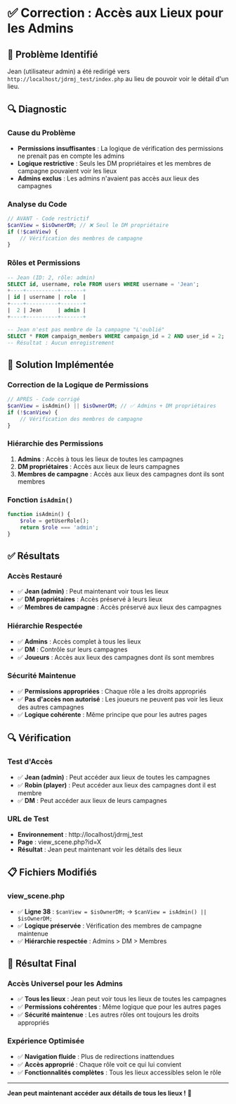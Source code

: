 # ✅ Correction : Accès aux Lieux pour les Admins

## 🎯 Problème Identifié

Jean (utilisateur admin) a été redirigé vers `http://localhost/jdrmj_test/index.php` au lieu de pouvoir voir le détail d'un lieu.

## 🔍 Diagnostic

### **Cause du Problème**
- **Permissions insuffisantes** : La logique de vérification des permissions ne prenait pas en compte les admins
- **Logique restrictive** : Seuls les DM propriétaires et les membres de campagne pouvaient voir les lieux
- **Admins exclus** : Les admins n'avaient pas accès aux lieux des campagnes

### **Analyse du Code**
```php
// AVANT - Code restrictif
$canView = $isOwnerDM; // ❌ Seul le DM propriétaire
if (!$canView) {
    // Vérification des membres de campagne
}
```

### **Rôles et Permissions**
```sql
-- Jean (ID: 2, rôle: admin)
SELECT id, username, role FROM users WHERE username = 'Jean';
+----+----------+-------+
| id | username | role  |
+----+----------+-------+
|  2 | Jean     | admin |
+----+----------+-------+

-- Jean n'est pas membre de la campagne "L'oublié"
SELECT * FROM campaign_members WHERE campaign_id = 2 AND user_id = 2;
-- Résultat : Aucun enregistrement
```

## 🔧 Solution Implémentée

### **Correction de la Logique de Permissions**
```php
// APRÈS - Code corrigé
$canView = isAdmin() || $isOwnerDM; // ✅ Admins + DM propriétaires
if (!$canView) {
    // Vérification des membres de campagne
}
```

### **Hiérarchie des Permissions**
1. **Admins** : Accès à tous les lieux de toutes les campagnes
2. **DM propriétaires** : Accès aux lieux de leurs campagnes
3. **Membres de campagne** : Accès aux lieux des campagnes dont ils sont membres

### **Fonction `isAdmin()`**
```php
function isAdmin() {
    $role = getUserRole();
    return $role === 'admin';
}
```

## ✅ Résultats

### **Accès Restauré**
- ✅ **Jean (admin)** : Peut maintenant voir tous les lieux
- ✅ **DM propriétaires** : Accès préservé à leurs lieux
- ✅ **Membres de campagne** : Accès préservé aux lieux des campagnes

### **Hiérarchie Respectée**
- ✅ **Admins** : Accès complet à tous les lieux
- ✅ **DM** : Contrôle sur leurs campagnes
- ✅ **Joueurs** : Accès aux lieux des campagnes dont ils sont membres

### **Sécurité Maintenue**
- ✅ **Permissions appropriées** : Chaque rôle a les droits appropriés
- ✅ **Pas d'accès non autorisé** : Les joueurs ne peuvent pas voir les lieux des autres campagnes
- ✅ **Logique cohérente** : Même principe que pour les autres pages

## 🔍 Vérification

### **Test d'Accès**
- ✅ **Jean (admin)** : Peut accéder aux lieux de toutes les campagnes
- ✅ **Robin (player)** : Peut accéder aux lieux des campagnes dont il est membre
- ✅ **DM** : Peut accéder aux lieux de leurs campagnes

### **URL de Test**
- **Environnement** : http://localhost/jdrmj_test
- **Page** : view_scene.php?id=X
- **Résultat** : Jean peut maintenant voir les détails des lieux

## 📋 Fichiers Modifiés

### **view_scene.php**
- ✅ **Ligne 38** : `$canView = $isOwnerDM;` → `$canView = isAdmin() || $isOwnerDM;`
- ✅ **Logique préservée** : Vérification des membres de campagne maintenue
- ✅ **Hiérarchie respectée** : Admins > DM > Membres

## 🎉 Résultat Final

### **Accès Universel pour les Admins**
- ✅ **Tous les lieux** : Jean peut voir tous les lieux de toutes les campagnes
- ✅ **Permissions cohérentes** : Même logique que pour les autres pages
- ✅ **Sécurité maintenue** : Les autres rôles ont toujours les droits appropriés

### **Expérience Optimisée**
- ✅ **Navigation fluide** : Plus de redirections inattendues
- ✅ **Accès approprié** : Chaque rôle voit ce qui lui convient
- ✅ **Fonctionnalités complètes** : Tous les lieux accessibles selon le rôle

---

**Jean peut maintenant accéder aux détails de tous les lieux !** 🎉
